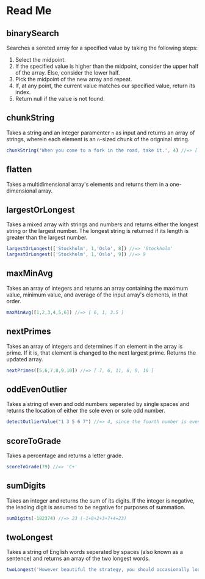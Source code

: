# Read Me

binarySearch
---------------------

Searches a soreted array for a specified value by taking the following steps:

1. Select the midpoint.
2. If the specified value is higher than the midpoint, consider the upper half of the array.  Else, consider the lower half.
3. Pick the midpoint of the new array and repeat.
4. If, at any point, the current value matches our specified value, return its index.
5. Return null if the value is not found.


chunkString
---------------------
Takes a string and an integer paramenter `n` as input and returns an array of strings, wherein each element is an `n`-sized chunk of the origninal string.

```javascript
chunkString('When you come to a fork in the road, take it.', 4) //=> [ 'When', ' you', ' com', 'e to', ' a f', 'ork ', 'in t', 'he r', 'oad,', ' tak', 'e it', '.' ]
```

flatten
---------------------

Takes a multidimensional array's elements and returns them in a one-dimensional array.


largestOrLongest
---------------------

Takes a mixed array with strings and numbers and returns either the longest string or the largest number.  The longest string is returned if its length is greater than the largest number.

```javascript
largestOrLongest(['Stockholm', 1,'Oslo', 8]) //=> 'Stockholm'
largestOrLongest(['Stockholm', 1,'Oslo', 9]) //=> 9
```

maxMinAvg
---------------------

Takes an array of integers and returns an array containing the maximum value, minimum value, and average of the input array's elements, in that order.

```javascript
maxMinAvg([1,2,3,4,5,6]) //=> [ 6, 1, 3.5 ]
```

nextPrimes
---------------------

Takes an array of integers and determines if an element in the array is prime.  If it is, that element is changed to the next largest prime.  Returns the updated array.

```javascript
nextPrimes([5,6,7,8,9,10]) //=> [ 7, 6, 11, 8, 9, 10 ]
```

oddEvenOutlier
---------------------

Takes a string of even and odd numbers seperated by single spaces and returns the location of either the sole even or sole odd number.

```javascript
detectOutlierValue("1 3 5 6 7") //=> 4, since the fourth number is even while the rest are odd.
```

scoreToGrade
---------------------
Takes a percentage and returns a letter grade.

```javascript
scoreToGrade(79) //=> 'C+'
```

sumDigits
---------------------
Takes an integer and returns the sum of its digits.  If the integer is negative, the leading digit is assumed to be negative for purposes of summation.

```javascript
sumDigits(-182374) //=> 23 (-1+8+2+3+7+4=23)
```

twoLongest
---------------------
Takes a string of English words seperated by spaces (also known as a sentence) and returns an array of the two longest words.

```javascript
twoLongest('However beautiful the strategy, you should occasionally look at the results.') //=> [ 'occasionally', 'strategy,' ]
```